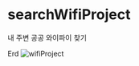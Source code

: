 # searchWifiProject
내 주변 공공 와이파이 찾기


Erd
![wifiProject](https://github.com/JisuPark-dev/searchWifiProject/assets/122674412/eb5bd6c2-cf54-4ee1-ab08-1683f30c61ae)

